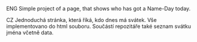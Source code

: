 ENG 
Simple project of a page, that shows who has got a Name-Day today.

CZ
Jednoduchá stránka, která říká, kdo dnes má svátek. Vše implementovano do html souboru. 
Součástí repozitáře také seznam svátku jména včetně data. 
